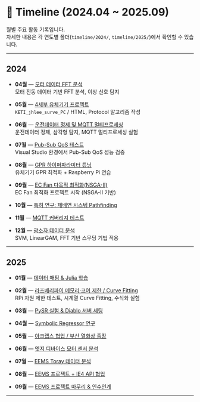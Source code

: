 # 📑 Timeline (2024.04 ~ 2025.09)

월별 주요 활동 기록입니다.  
자세한 내용은 각 연도별 폴더(`timeline/2024/`, `timeline/2025/`)에서 확인할 수 있습니다.

---

## 2024

- **04월** — [모터 데이터 FFT 분석](2024/2024-04_fft_motor.md)  
  모터 진동 데이터 기반 FFT 분석, 이상 신호 탐지

- **05월** — [4세부 유체기기 프로젝트](2024/2024-05_keti_surve_pc.md)  
  `KETI_jhlee_surve_PC` / HTML, Protocol 알고리즘 작성

- **06월** — [운전데이터 정제 및 MQTT 멀티프로세싱](2024/2024-06_preprocessing_mqtt.md)  
  운전데이터 정제, 삼각형 탐지, MQTT 멀티프로세싱 실험

- **07월** — [Pub-Sub QoS 테스트](2024/2024-07_pubsub_qos.md)  
  Visual Studio 환경에서 Pub-Sub QoS 성능 검증

- **08월** — [GPR 하이퍼파라미터 튜닝](2024/2024-08_gpr_raspberry.md)  
  유체기기 GPR 최적화 + Raspberry Pi 연습

- **09월** — [EC Fan 다목적 최적화(NSGA-II)](2024/2024-09_ecfan_nsga2.md)  
  EC Fan 최적화 프로젝트 시작 (NSGA-II 기반)

- **10월** — [특허 연구: 제배연 시스템 Pathfinding](2024/2024-10_pathfinding_patent.md)

- **11월** — [MQTT 커버리지 테스트](2024/2024-11_mqtt_coverage.md)

- **12월** — [광소자 데이터 분석](2024/2024-12_optics_svm_fft.md)  
  SVM, LinearGAM, FFT 기반 스무딩 기법 적용

---

## 2025

- **01월** — [데이터 매핑 & Julia 학습](2025/2025-01_data_mapping_julia.md)

- **02월** — [라즈베리파이 메모리·코어 제한 / Curve Fitting](2025/2025-02_rpi_curvefit.md)  
  RPi 자원 제한 테스트, 시계열 Curve Fitting, 수식화 실험

- **03월** — [PySR 실험 & Diablo 서버 세팅](2025/2025-03_pysr_diablo.md)

- **04월** — [Symbolic Regressor 연구](2025/2025-04_symbolic_regressor.md)

- **05월** — [아크랩스 협업 / 부산 열화상 출장](2025/2025-05_arclabs_heat.md)

- **06월** — [엣지 디바이스 모터 센서 분석](2025/2025-06_edge_motor_sensor.md)

- **07월** — [EEMS Toray 데이터 분석](2025/2025-07_eems_toray.md)

- **08월** — [EEMS 프로젝트 + IE4 API 협업](2025/2025-08_eems_ie4.md)

- **09월** — [EEMS 프로젝트 마무리 & 인수인계](2025/2025-09_eems_wrapup.md)

---
